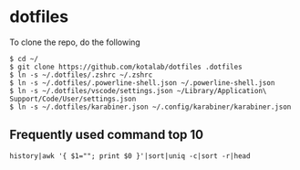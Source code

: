 # dotfiles
To clone the repo, do the following

```shell
$ cd ~/
$ git clone https://github.com/kotalab/dotfiles .dotfiles
$ ln -s ~/.dotfiles/.zshrc ~/.zshrc
$ ln -s ~/.dotfiles/.powerline-shell.json ~/.powerline-shell.json
$ ln -s ~/.dotfiles/vscode/settings.json ~/Library/Application\ Support/Code/User/settings.json
$ ln -s ~/.dotfiles/karabiner.json ~/.config/karabiner/karabiner.json
```

## Frequently used command top 10
`history|awk '{ $1=""; print $0 }'|sort|uniq -c|sort -r|head`
